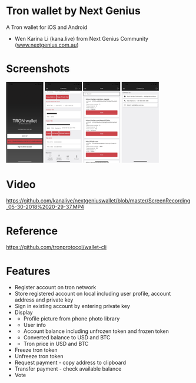# Tron wallet by Next Genius 
A Tron wallet for iOS and Android
- Wen Karina Li (kana.live) from Next Genius Community (www.nextgenius.com.au)
# Screenshots
<img width="20%" height="20%" src="https://github.com/kanalive/nextgeniuswallet/blob/master/IMG_2680.PNG"></img>
<img width="20%" height="20%" src="https://github.com/kanalive/nextgeniuswallet/blob/master/IMG_2683.PNG"></img>
<img width="20%" height="20%" src="https://github.com/kanalive/nextgeniuswallet/blob/master/IMG_2685.PNG"></img>
<img width="20%" height="20%" src="https://github.com/kanalive/nextgeniuswallet/blob/master/IMG_2689.PNG"></img>

# Video
https://github.com/kanalive/nextgeniuswallet/blob/master/ScreenRecording_05-30-2018%2020-29-37.MP4

# Reference
<a href="https://github.com/tronprotocol/wallet-cli">https://github.com/tronprotocol/wallet-cli</a>

# Features
* Register account on tron network
* Store registered account on local including user profile, account address and private key
* Sign in existing account by entering private key
* Display
* * Profile picture from phone photo library
* * User info
* * Account balance including unfrozen token and frozen token
* * Converted balance to USD and BTC
* * Tron price in USD and BTC
* Freeze tron token
* Unfreeze tron token
* Request payment - copy address to clipboard
* Transfer payment - check available balance
* Vote

